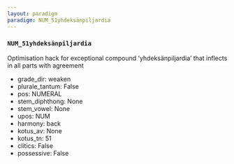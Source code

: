 ```yaml
---
layout: paradigm
paradigm: NUM_51yhdeksänpiljardia
---
```

### ` NUM_51yhdeksänpiljardia `

Optimisation hack for exceptional compound ’yhdeksänpiljardia’ that inflects in all parts with agreement
* grade_dir: weaken
* plurale_tantum: False
* pos: NUMERAL
* stem_diphthong: None
* stem_vowel: None
* upos: NUM
* harmony: back
* kotus_av: None
* kotus_tn: 51
* clitics: False
* possessive: False
